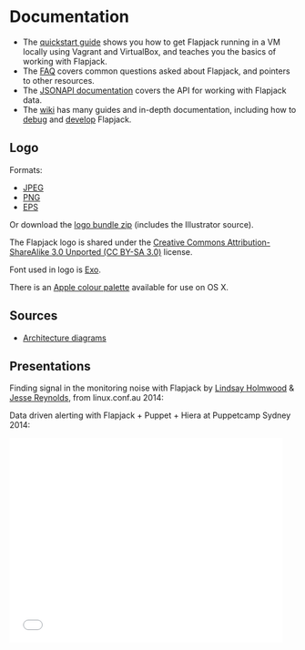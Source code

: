# Documentation

 - The [quickstart guide](usage/quickstart) shows you how to get Flapjack running in a VM locally using Vagrant and VirtualBox, and teaches you the basics of working with Flapjack.
 - The [FAQ](usage/faq) covers common questions asked about Flapjack, and pointers to other resources.
 - The [JSONAPI documentation](jsonapi) covers the API for working with Flapjack data.
 - The [wiki](wiki) has many guides and in-depth documentation, including how to [debug](development/DEBUGGING) and [develop](development/DEVELOPING) Flapjack.

## Logo

Formats:

* [JPEG](/images/flapjack.jpg)
* [PNG](/images/flapjack.png)
* [EPS](/images/flapjack.eps)

Or download the
[logo bundle zip](/images/flapjack.zip)
(includes the Illustrator source).

The Flapjack logo is shared under the
[Creative Commons Attribution-ShareAlike 3.0 Unported (CC BY-SA 3.0)](http://creativecommons.org/licenses/by-sa/3.0/deed.en_US)
license.

Font used in logo is [Exo](http://www.google.com/fonts/specimen/Exo).

There is an [Apple colour palette](/images/Flapjack.clr) available for use on OS X.

## Sources

* [Architecture diagrams](/images/FlapjackArchitecture.key)

## Presentations

Finding signal in the monitoring noise with Flapjack by [Lindsay Holmwood](https://twitter.com/auxesis) &amp; [Jesse Reynolds](https://twitter.com/jessereynolds), from linux.conf.au 2014:

<script async class="speakerdeck-embed" data-id="edad17e05a79013198bb160749daae2c" data-ratio="1.33333333333333" src="//speakerdeck.com/assets/embed.js"></script>

Data driven alerting with Flapjack + Puppet + Hiera at Puppetcamp Sydney 2014:

<iframe width="480" height="360" src="//www.youtube.com/embed/pV-kv9J-w-Q?rel=0" frameborder="0" allowfullscreen></iframe>
